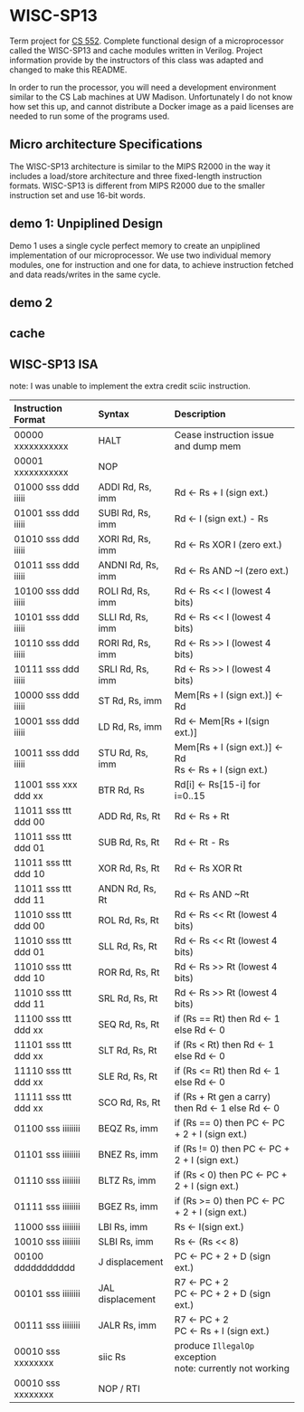 # WISC-SP13
Term project for [CS 552](http://pages.cs.wisc.edu/~karu/courses/cs552/fall2020/wiki/index.php/Main/HomePage). Complete functional design of a microprocessor called the WISC-SP13 and cache modules written in Verilog. Project information provide by the instructors of this class was adapted and changed to make this README.

In order to run the processor, you will need a development environment similar to the CS Lab machines at UW Madison. Unfortunately I do not know how set this up, and cannot distribute a Docker image as a paid licenses are needed to run some of the programs used.

## Micro architecture Specifications
The WISC-SP13 architecture is similar to the MIPS R2000 in the way it includes a load/store architecture and three fixed-length instruction formats. WISC-SP13 is different from MIPS R2000 due to the smaller instruction set and use 16-bit words.

## demo 1: Unpiplined Design
Demo 1 uses a single cycle perfect memory to create an unpiplined implementation of our microprocessor. We use two individual memory modules, one for instruction and one for data, to achieve instruction fetched and data reads/writes in the same cycle.

## demo 2

## cache

## WISC-SP13 ISA
note: I was unable to implement the extra credit sciic instruction.

| Instruction Format   | Syntax            | Description |
| :--                  | :--               | :-- |
| 00000 xxxxxxxxxxx    | HALT              | Cease instruction issue and dump mem |
| 00001 xxxxxxxxxxx    | NOP               |  |
| 01000 sss ddd iiiii  | ADDI Rd, Rs, imm  | Rd &#8592; Rs + I (sign ext.) |
| 01001 sss ddd iiiii  | SUBI Rd, Rs, imm  | Rd &#8592; I (sign ext.) - Rs |
| 01010 sss ddd iiiii  | XORI Rd, Rs, imm  | Rd &#8592; Rs XOR I (zero ext.) |
| 01011 sss ddd iiiii  | ANDNI Rd, Rs, imm | Rd &#8592; Rs AND ~I (zero ext.) |
| 10100 sss ddd iiiii  | ROLI Rd, Rs, imm  | Rd &#8592; Rs << I (lowest 4 bits) |
| 10101 sss ddd iiiii  | SLLI Rd, Rs, imm  | Rd &#8592; Rs << I (lowest 4 bits) |
| 10110 sss ddd iiiii  | RORI Rd, Rs, imm  | Rd &#8592; Rs >> I (lowest 4 bits) |
| 10111 sss ddd iiiii  | SRLI Rd, Rs, imm  | Rd &#8592; Rs >> I (lowest 4 bits) |
| 10000 sss ddd iiiii  | ST Rd, Rs, imm    | Mem[Rs + I (sign ext.)] &#8592; Rd |
| 10001 sss ddd iiiii  | LD Rd, Rs, imm    | Rd &#8592; Mem[Rs + I(sign ext.)] |
| 10011 sss ddd iiiii  | STU Rd, Rs, imm   | Mem[Rs + I (sign ext.)] &#8592; Rd<br />Rs &#8592; Rs + I (sign ext.) |
| 11001 sss xxx ddd xx | BTR Rd, Rs        | Rd[i] &#8592; Rs[15-i] for i=0..15 |
| 11011 sss ttt ddd 00 | ADD Rd, Rs, Rt    | Rd &#8592; Rs + Rt |
| 11011 sss ttt ddd 01 | SUB Rd, Rs, Rt    | Rd &#8592; Rt - Rs |
| 11011 sss ttt ddd 10 | XOR Rd, Rs, Rt    | Rd &#8592; Rs XOR Rt |
| 11011 sss ttt ddd 11 | ANDN Rd, Rs, Rt   | Rd &#8592; Rs AND ~Rt |
| 11010 sss ttt ddd 00 | ROL Rd, Rs, Rt    | Rd &#8592; Rs << Rt (lowest 4 bits) |
| 11010 sss ttt ddd 01 | SLL Rd, Rs, Rt    | Rd &#8592; Rs << Rt (lowest 4 bits) |
| 11010 sss ttt ddd 10 | ROR Rd, Rs, Rt    | Rd &#8592; Rs >> Rt (lowest 4 bits) |
| 11010 sss ttt ddd 11 | SRL Rd, Rs, Rt    | Rd &#8592; Rs >> Rt (lowest 4 bits) |
| 11100 sss ttt ddd xx | SEQ Rd, Rs, Rt    | if (Rs == Rt) then Rd &#8592; 1 else Rd &#8592; 0 |
| 11101 sss ttt ddd xx | SLT Rd, Rs, Rt    | if (Rs < Rt) then Rd &#8592; 1 else Rd &#8592; 0 |
| 11110 sss ttt ddd xx | SLE Rd, Rs, Rt    | if (Rs <= Rt) then Rd &#8592; 1 else Rd &#8592; 0 |
| 11111 sss ttt ddd xx | SCO Rd, Rs, Rt    | if (Rs + Rt gen a carry) then Rd &#8592; 1 else Rd &#8592; 0 |
| 01100 sss iiiiiiii   | BEQZ Rs, imm      | if (Rs == 0) then PC &#8592; PC + 2 + I (sign ext.) |
| 01101 sss iiiiiiii   | BNEZ Rs, imm      | if (Rs != 0) then PC &#8592; PC + 2 + I (sign ext.) |
| 01110 sss iiiiiiii   | BLTZ Rs, imm      | if (Rs < 0) then PC &#8592; PC + 2 + I (sign ext.) |
| 01111 sss iiiiiiii   | BGEZ Rs, imm      | if (Rs >= 0) then PC &#8592; PC + 2 + I (sign ext.) |
| 11000 sss iiiiiiii   | LBI Rs, imm       | Rs &#8592; I(sign ext.) |
| 10010 sss iiiiiiii   | SLBI Rs, imm      | Rs &#8592; (Rs << 8) |
| 00100 ddddddddddd    | J displacement    | PC &#8592; PC + 2 + D (sign ext.) |
| 00101 sss iiiiiiii   | JAL displacement  | R7 &#8592; PC + 2<br />PC &#8592; PC + 2 + D (sign ext.) |
| 00111 sss iiiiiiii   | JALR Rs, imm      | R7 &#8592; PC + 2<br />PC &#8592; Rs + I (sign ext.) |
| 00010 sss xxxxxxxx   | siic Rs           | produce `IllegalOp` exception<br />note: currently not working |
| 00010 sss xxxxxxxx   | NOP / RTI         |  |